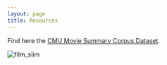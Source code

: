 ```yaml
---
layout: page
title: Resources
---
```


Find here the [CMU Movie Summary Corpus Dataset](http://www.cs.cmu.edu/~ark/personas/). 

![film_slim](https://github.com/thetayne/thetayne.github.io/blob/master/_includes/award_winner.png?raw=true)
